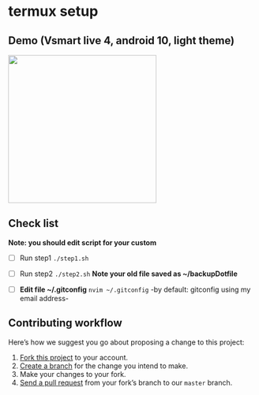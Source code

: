 # termux setup

## Demo (Vsmart live 4, android 10, light theme)

<img src="./img/demoTermux.jpg" width="300" />

## Check list

**Note: you should edit script for your custom**

- [ ] Run step1 `./step1.sh`
- [ ] Run step2 `./step2.sh`
      **Note your old file saved as ~/backupDotfile**

- [ ] **Edit file ~/.gitconfig** `nvim ~/.gitconfig` -by default: gitconfig using my email address-

## Contributing workflow

Here’s how we suggest you go about proposing a change to this project:

1. [Fork this project][fork] to your account.
2. [Create a branch][branch] for the change you intend to make.
3. Make your changes to your fork.
4. [Send a pull request][pr] from your fork’s branch to our `master` branch.

[fork]: https://help.github.com/articles/fork-a-repo/
[branch]: https://help.github.com/articles/creating-and-deleting-branches-within-your-repository
[pr]: https://help.github.com/articles/using-pull-requests/
